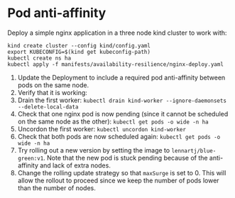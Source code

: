# Pod anti-affinity

Deploy a simple nginx application in a three node kind cluster to work with:
```shell
kind create cluster --config kind/config.yaml
export KUBECONFIG=$(kind get kubeconfig-path)
kubectl create ns ha
kubectl apply -f manifests/availability-resilience/nginx-deploy.yaml
```

1. Update the Deployment to include a required pod anti-affinity between pods on the same node.
2. Verify that it is working:
  1. Drain the first worker: `kubectl drain kind-worker --ignore-daemonsets --delete-local-data`
  2. Check that one nginx pod is now pending (since it cannot be scheduled on the same node as the other): `kubectl get pods -o wide -n ha`
  3. Uncordon the first worker: `kubectl uncordon kind-worker`
  4. Check that both pods are now scheduled again: `kubectl get pods -o wide -n ha`
3. Try rolling out a new version by setting the image to `lennartj/blue-green:v1`.
   Note that the new pod is stuck pending because of the anti-affinity and lack of extra nodes.
4. Change the rolling update strategy so that `maxSurge` is set to 0.
   This will allow the rollout to proceed since we keep the number of pods lower than the number of nodes.
